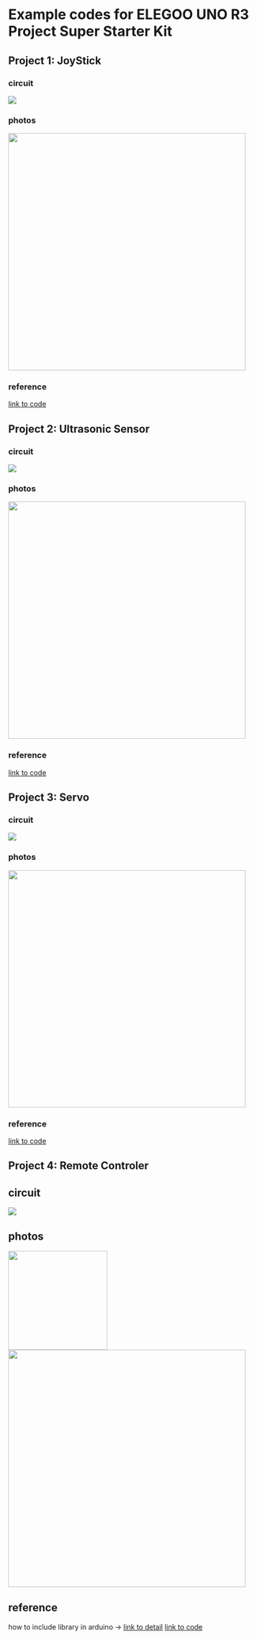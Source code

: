 # Example codes for ELEGOO UNO R3 Project Super Starter Kit

## Project 1: JoyStick
### circuit
![](./joy-stick.drawio.png)
### photos
<img src="./joy-stick.jpg" width="480"/>

### reference
[link to code](./joy-stick.ino)

## Project 2: Ultrasonic Sensor
### circuit
![](./ultra-sonic.drawio.png)
### photos
<img src="./ultra-sonic.jpg" width="480"/>

### reference
[link to code](./ultra-sonic.ino)

## Project 3: Servo
### circuit
![](./servo.drawio.png)
### photos
<img src="./servo.jpg" width="480"/>

### reference
[link to code](./servo.ino)

## Project 4: Remote Controler
## circuit
![](./remote-controller.drawio.png)
## photos
<img src="./remote-controller.jpg" width="200"/>
<br>
<img src="./remote-controller_rxtx.jpg" width="480"/>

## reference
how to include library in arduino -> [link to detail](./include-lib.md)
[link to code](./remote-controller.ino)